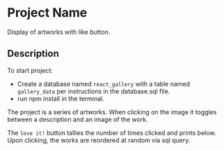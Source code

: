 # Project Name

Display of artworks with like button.

## Description

To start project:
- Create a database named `react_gallery` with a table named `gallery_data` per instructions in the database.sql file.
- run npm install in the terminal.

The project is a series of artworks. When clicking on the image it toggles between a description and an image of the work.

The `love it!` button tallies the number of times clicked and prints below. Upon clicking, the works are reordered at random via sql query.